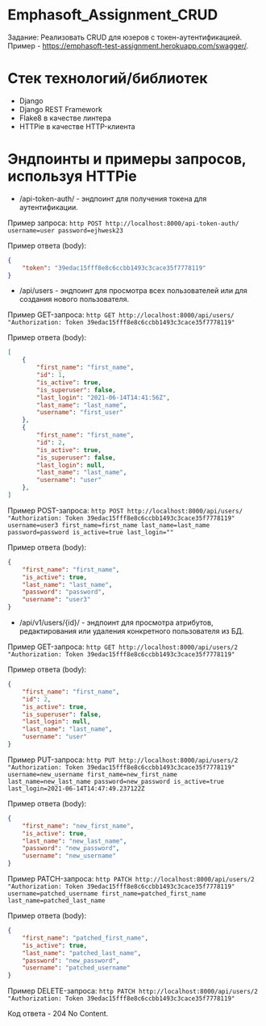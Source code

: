 # Emphasoft_Assignment_CRUD
 
Задание: Реализовать CRUD для юзеров с токен-аутентификацией. Пример - https://emphasoft-test-assignment.herokuapp.com/swagger/.

# Стек технологий/библиотек

- Django
- Django REST Framework
- Flake8 в качестве линтера
- HTTPie в качестве HTTP-клиента

# Эндпоинты и примеры запросов, используя HTTPie

- /api-token-auth/ - эндпоинт для получения токена для аутентификации.

Пример запроса: 
`http POST http://localhost:8000/api-token-auth/ username=user password=ejhwesk23`

Пример ответа (body):
```json
{
    "token": "39edac15fff8e8c6ccbb1493c3cace35f7778119"
}
```

- /api/users - эндпоинт для просмотра всех пользователей или для создания нового пользователя.

Пример GET-запроса:
`http GET http://localhost:8000/api/users/ "Authorization: Token 39edac15fff8e8c6ccbb1493c3cace35f7778119"`

Пример ответа (body):
```json
[
    {
        "first_name": "first_name",
        "id": 1,
        "is_active": true,
        "is_superuser": false,
        "last_login": "2021-06-14T14:41:56Z",
        "last_name": "last_name",
        "username": "first_user"
    },
    {
        "first_name": "first_name",
        "id": 2,
        "is_active": true,
        "is_superuser": false,
        "last_login": null,
        "last_name": "last_name",
        "username": "user"
    },
]
```
Пример POST-запроса:
`http POST http://localhost:8000/api/users/ "Authorization: Token 39edac15fff8e8c6ccbb1493c3cace35f7778119" username=user3 first_name=first_name last_name=last_name password=password is_active=true last_login=""`

Пример ответа (body):
```json
{
    "first_name": "first_name",
    "is_active": true,
    "last_name": "last_name",
    "password": "password",
    "username": "user3"
}
```

- /api/v1/users/{id}/ - эндпоинт для просмотра атрибутов, редактирования или удаления конкретного пользователя из БД.

Пример GET-запроса:
`http GET http://localhost:8000/api/users/2 "Authorization: Token 39edac15fff8e8c6ccbb1493c3cace35f7778119"`

Пример ответа (body):
```json
{
    "first_name": "first_name",
    "id": 2,
    "is_active": true,
    "is_superuser": false,
    "last_login": null,
    "last_name": "last_name",
    "username": "user"
}
```

Пример PUT-запроса:
`http PUT http://localhost:8000/api/users/2 "Authorization: Token 39edac15fff8e8c6ccbb1493c3cace35f7778119" username=new_username first_name=new_first_name last_name=new_last_name password=new_password is_active=true last_login=2021-06-14T14:47:49.237122Z`

Пример ответа (body):
```json
{
    "first_name": "new_first_name",
    "is_active": true,
    "last_name": "new_last_name",
    "password": "new_password",
    "username": "new_username"
}
```

Пример PATCH-запроса:
`http PATCH http://localhost:8000/api/users/2 "Authorization: Token 39edac15fff8e8c6ccbb1493c3cace35f7778119" username=patched_username first_name=patched_first_name last_name=patched_last_name`

Пример ответа (body):
```json
{
    "first_name": "patched_first_name",
    "is_active": true,
    "last_name": "patched_last_name",
    "password": "new_password",
    "username": "patched_username"
}
```

Пример DELETE-запроса:
`http PATCH http://localhost:8000/api/users/2 "Authorization: Token 39edac15fff8e8c6ccbb1493c3cace35f7778119"`

Код ответа - 204 No Content.

